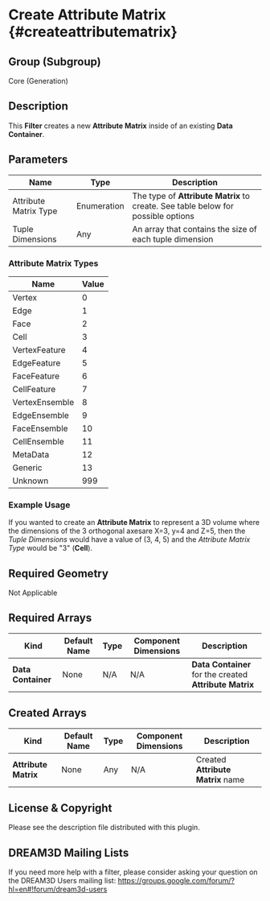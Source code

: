 Create Attribute Matrix {#createattributematrix}
=============

## Group (Subgroup) ##
Core (Generation)


## Description ##

This **Filter** creates a new **Attribute Matrix** inside of an existing **Data Container**.

## Parameters ##
| Name | Type | Description |
|------|------|-------------|
| Attribute Matrix Type | Enumeration | The type of **Attribute Matrix** to create. See table below for possible options |
| Tuple Dimensions | Any | An array that contains the size of each tuple dimension |

### Attribute Matrix Types ###

| Name | Value |
|------|-------|
| Vertex | 0 |
| Edge | 1 |
| Face | 2 |
| Cell | 3 |
| VertexFeature | 4 |
| EdgeFeature | 5 |
| FaceFeature | 6 |
| CellFeature | 7 |
| VertexEnsemble | 8 |
| EdgeEnsemble | 9 |
| FaceEnsemble | 10 |
| CellEnsemble | 11 |
| MetaData | 12 |
| Generic | 13 |
| Unknown | 999 |


### Example Usage ###

If you wanted to create an **Attribute Matrix** to represent a 3D volume where the dimensions of the 3 orthogonal axesare X=3, y=4 and Z=5, then the _Tuple Dimensions_ would have a value of (3, 4, 5) and the _Attribute Matrix Type_ would be "3" (**Cell**).


## Required Geometry ##

Not Applicable

## Required Arrays ##
| Kind | Default Name | Type | Component Dimensions | Description |
|------|--------------|-------------|---------|-----|
| **Data Container**  | None | N/A | N/A | **Data Container** for the created **Attribute Matrix**  |

## Created Arrays ##
| Kind | Default Name | Type | Component Dimensions | Description |
|------|--------------|-------------|---------|-----|
| **Attribute Matrix**  | None | Any | N/A | Created **Attribute Matrix** name  |

## License & Copyright ##

Please see the description file distributed with this plugin.

## DREAM3D Mailing Lists ##

If you need more help with a filter, please consider asking your question on the DREAM3D Users mailing list:
https://groups.google.com/forum/?hl=en#!forum/dream3d-users

